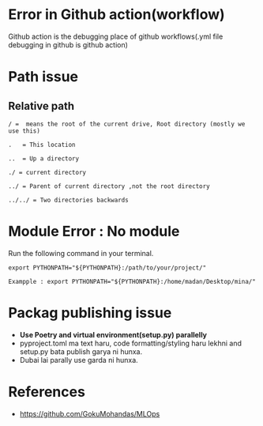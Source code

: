 # Error in Github action(workflow)
Github action is the debugging place of  github workflows(.yml file debugging in github is github action)

# Path issue
## Relative path

```
/ =  means the root of the current drive, Root directory (mostly we use this)

.   = This location

..  = Up a directory

./ = current directory

../ = Parent of current directory ,not the root directory

../../ = Two directories backwards

```

# Module Error : No module

Run the following command in your terminal.
```
export PYTHONPATH="${PYTHONPATH}:/path/to/your/project/"

Exampple : export PYTHONPATH="${PYTHONPATH}:/home/madan/Desktop/mina/"
```

# Packag publishing issue  

* **Use Poetry and virtual environment(setup.py) parallelly**
* pyproject.toml ma text haru, code formatting/styling haru lekhni and setup.py bata publish garya ni hunxa.
* Dubai lai parally use garda ni hunxa.

# References

* https://github.com/GokuMohandas/MLOps
